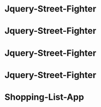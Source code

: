 # Jquery-Street-Fighter
# Jquery-Street-Fighter
# Jquery-Street-Fighter
# Jquery-Street-Fighter
# Shopping-List-App
